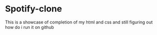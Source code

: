 # Spotify-clone
This is a showcase of completion of my html and css and still figuring out how do i run it on github
